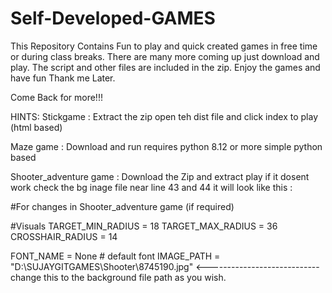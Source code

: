 # Self-Developed-GAMES
This Repository Contains Fun to play and quick created games in free time or during class breaks. There are many more coming up just download and play.
The script and other files are included in the zip. Enjoy the games and have fun Thank me Later.

Come Back for more!!!

HINTS:
Stickgame : Extract the zip open teh dist file and click index to play (html based)





Maze game : Download and run requires python 8.12 or more  simple python based




Shooter_adventure game : Download the Zip and extract play if it dosent work check the bg inage file near line 43 and 44 it will look like this : 



#For changes in Shooter_adventure game (if required)





#Visuals
TARGET_MIN_RADIUS = 18
TARGET_MAX_RADIUS = 36
CROSSHAIR_RADIUS = 14

FONT_NAME = None  # default font
IMAGE_PATH = "D:\SUJAYGITGAMES\Shooter\8745190.jpg" <---------------------------- change this to the background file path as you wish.
